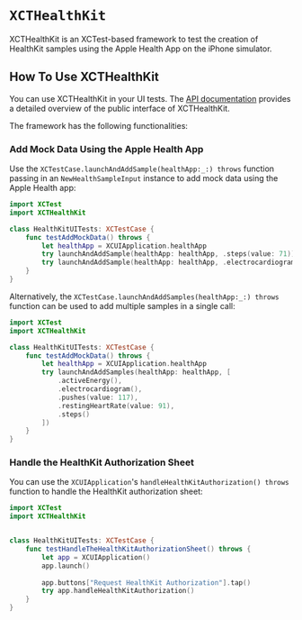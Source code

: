 # ``XCTHealthKit``

<!--
                  
This source file is part of the XCTHealthKit open source project

SPDX-FileCopyrightText: 2022 Stanford University and the project authors (see CONTRIBUTORS.md)

SPDX-License-Identifier: MIT
             
-->

XCTHealthKit is an XCTest-based framework to test the creation of HealthKit samples using the Apple Health App on the iPhone simulator.


## How To Use XCTHealthKit

You can use XCTHealthKit in your UI tests. The [API documentation](https://swiftpackageindex.com/StanfordBDHG/XCTHealthKit/documentation) provides a detailed overview of the public interface of XCTHealthKit.

The framework has the following functionalities:


### Add Mock Data Using the Apple Health App

Use the `XCTestCase.launchAndAddSample(healthApp:_:) throws` function passing in an `NewHealthSampleInput` instance to add mock data using the Apple Health app:
```swift
import XCTest
import XCTHealthKit

class HealthKitUITests: XCTestCase {
    func testAddMockData() throws {
        let healthApp = XCUIApplication.healthApp
        try launchAndAddSample(healthApp: healthApp, .steps(value: 71))
        try launchAndAddSample(healthApp: healthApp, .electrocardiogram())
    }
}
```

Alternatively, the `XCTestCase.launchAndAddSamples(healthApp:_:) throws` function can be used to add multiple samples in a single call:
```swift
import XCTest
import XCTHealthKit

class HealthKitUITests: XCTestCase {
    func testAddMockData() throws {
        let healthApp = XCUIApplication.healthApp
        try launchAndAddSamples(healthApp: healthApp, [
            .activeEnergy(),
            .electrocardiogram(),
            .pushes(value: 117),
            .restingHeartRate(value: 91),
            .steps()
        ])
    }
}
```

### Handle the HealthKit Authorization Sheet

You can use the `XCUIApplication`'s `handleHealthKitAuthorization() throws` function to handle the HealthKit authorization sheet:
```swift
import XCTest
import XCTHealthKit


class HealthKitUITests: XCTestCase {
    func testHandleTheHealthKitAuthorizationSheet() throws {
        let app = XCUIApplication()
        app.launch()
        
        app.buttons["Request HealthKit Authorization"].tap()
        try app.handleHealthKitAuthorization()
    }
}
```
